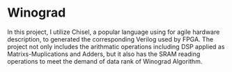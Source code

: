 # Winograd
In this project, I utilize Chisel, a popular language using for agile hardware description, to generated the corresponding Verilog used by FPGA. The project not only includes the arithmatic operations including DSP applied as Matrixs-Muplications and Adders, but it also has the SRAM reading operations to meet the demand of data rank  of Winograd Algorithm. 
